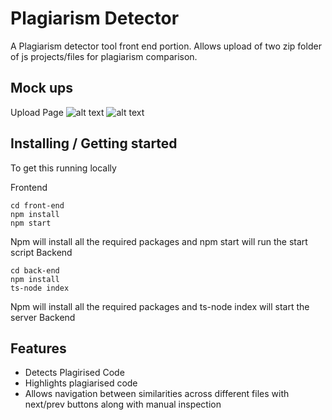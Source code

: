 
# Plagiarism Detector

A Plagiarism detector tool front end portion.
Allows upload of two zip folder of js projects/files for plagiarism comparison.

## Mock ups
Upload Page
![alt text](https://github.ccs.neu.edu/yasmi/CS-4530-5500-Fall-2020-Term-Project/Team-12//blob/main/image.jpg?raw=true)
![alt text](https://github.com/[username/[reponame]/blob/[branch]/image.jpg?raw=true)


## Installing / Getting started

To get this running locally

Frontend
```shell
cd front-end
npm install
npm start
```
Npm will install all the required packages and npm start will run the start script
Backend


```shell
cd back-end
npm install
ts-node index
```
Npm will install all the required packages and ts-node index will start the server
Backend

## Features
* Detects Plagirised Code
* Highlights plagiarised code 
* Allows navigation between similarities across different files with next/prev buttons along with manual inspection


